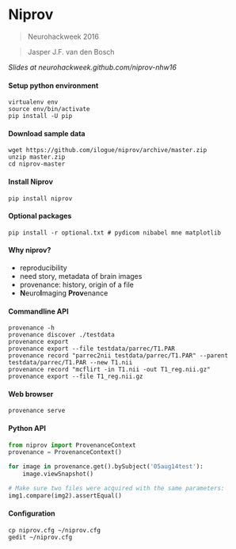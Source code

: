 # Niprov
> Neurohackweek 2016

> Jasper J.F. van den Bosch

*Slides at neurohackweek.github.com/niprov-nhw16*

#### Setup python environment
```shell
virtualenv env
source env/bin/activate
pip install -U pip
```

#### Download sample data
```shell
wget https://github.com/ilogue/niprov/archive/master.zip
unzip master.zip
cd niprov-master
```

#### Install Niprov
```shell
pip install niprov
```

#### Optional packages
```shell
pip install -r optional.txt # pydicom nibabel mne matplotlib
```

#### Why niprov?

* reproducibility
* need story, metadata of brain images
* provenance: history, origin of a file
* **N**euro**I**maging **Prov**enance
 

#### Commandline API

```shell
provenance -h
provenance discover ./testdata
provenance export
provenance export --file testdata/parrec/T1.PAR
provenance record "parrec2nii testdata/parrec/T1.PAR" --parent testdata/parrec/T1.PAR --new T1.nii
provenance record "mcflirt -in T1.nii -out T1_reg.nii.gz"
provenance export --file T1_reg.nii.gz
```

#### Web browser
```shell
provenance serve
```

#### Python API
```python
from niprov import ProvenanceContext
provenance = ProvenanceContext()

for image in provenance.get().bySubject('05aug14test'):
    image.viewSnapshot() 

# Make sure two files were acquired with the same parameters:
img1.compare(img2).assertEqual()
```

#### Configuration
```shell
cp niprov.cfg ~/niprov.cfg
gedit ~/niprov.cfg
```






